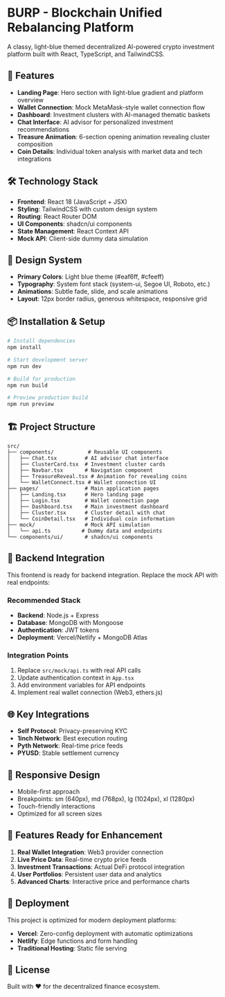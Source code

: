 # BURP - Blockchain Unified Rebalancing Platform

A classy, light-blue themed decentralized AI-powered crypto investment platform built with React, TypeScript, and TailwindCSS.

## 🚀 Features

- **Landing Page**: Hero section with light-blue gradient and platform overview
- **Wallet Connection**: Mock MetaMask-style wallet connection flow
- **Dashboard**: Investment clusters with AI-managed thematic baskets
- **Chat Interface**: AI advisor for personalized investment recommendations
- **Treasure Animation**: 6-section opening animation revealing cluster composition
- **Coin Details**: Individual token analysis with market data and tech integrations

## 🛠 Technology Stack

- **Frontend**: React 18 (JavaScript + JSX)
- **Styling**: TailwindCSS with custom design system
- **Routing**: React Router DOM
- **UI Components**: shadcn/ui components
- **State Management**: React Context API
- **Mock API**: Client-side dummy data simulation

## 🎨 Design System

- **Primary Colors**: Light blue theme (#eaf6ff, #cfeeff)
- **Typography**: System font stack (system-ui, Segoe UI, Roboto, etc.)
- **Animations**: Subtle fade, slide, and scale animations
- **Layout**: 12px border radius, generous whitespace, responsive grid

## 📦 Installation & Setup

```bash
# Install dependencies
npm install

# Start development server
npm run dev

# Build for production
npm run build

# Preview production build
npm run preview
```

## 🏗 Project Structure

```
src/
├── components/           # Reusable UI components
│   ├── Chat.tsx         # AI advisor chat interface
│   ├── ClusterCard.tsx  # Investment cluster cards
│   ├── Navbar.tsx       # Navigation component
│   ├── TreasureReveal.tsx # Animation for revealing coins
│   └── WalletConnect.tsx # Wallet connection UI
├── pages/               # Main application pages
│   ├── Landing.tsx      # Hero landing page
│   ├── Login.tsx        # Wallet connection page
│   ├── Dashboard.tsx    # Main investment dashboard
│   ├── Cluster.tsx      # Cluster detail with chat
│   └── CoinDetail.tsx   # Individual coin information
├── mock/                # Mock API simulation
│   └── api.ts          # Dummy data and endpoints
└── components/ui/       # shadcn/ui components
```

## 🔧 Backend Integration

This frontend is ready for backend integration. Replace the mock API with real endpoints:

### Recommended Stack
- **Backend**: Node.js + Express
- **Database**: MongoDB with Mongoose
- **Authentication**: JWT tokens
- **Deployment**: Vercel/Netlify + MongoDB Atlas

### Integration Points
1. Replace `src/mock/api.ts` with real API calls
2. Update authentication context in `App.tsx`
3. Add environment variables for API endpoints
4. Implement real wallet connection (Web3, ethers.js)

## 🌐 Key Integrations

- **Self Protocol**: Privacy-preserving KYC
- **1inch Network**: Best execution routing
- **Pyth Network**: Real-time price feeds
- **PYUSD**: Stable settlement currency

## 📱 Responsive Design

- Mobile-first approach
- Breakpoints: sm (640px), md (768px), lg (1024px), xl (1280px)
- Touch-friendly interactions
- Optimized for all screen sizes

## 🎯 Features Ready for Enhancement

1. **Real Wallet Integration**: Web3 provider connection
2. **Live Price Data**: Real-time crypto price feeds
3. **Investment Transactions**: Actual DeFi protocol integration
4. **User Portfolios**: Persistent user data and analytics
5. **Advanced Charts**: Interactive price and performance charts

## 🚀 Deployment

This project is optimized for modern deployment platforms:

- **Vercel**: Zero-config deployment with automatic optimizations
- **Netlify**: Edge functions and form handling
- **Traditional Hosting**: Static file serving

## 📄 License

Built with ❤️ for the decentralized finance ecosystem.